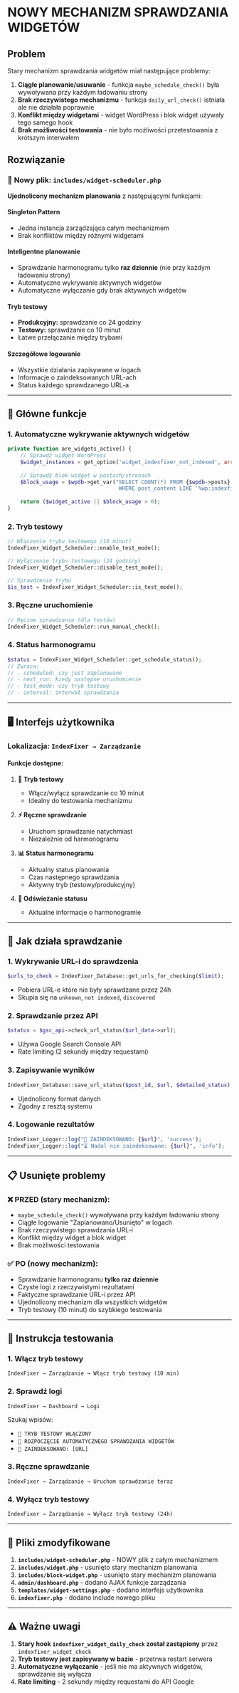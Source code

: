 # NOWY MECHANIZM SPRAWDZANIA WIDGETÓW

## Problem
Stary mechanizm sprawdzania widgetów miał następujące problemy:
1. **Ciągłe planowanie/usuwanie** - funkcja `maybe_schedule_check()` była wywoływana przy każdym ładowaniu strony
2. **Brak rzeczywistego mechanizmu** - funkcja `daily_url_check()` istniała ale nie działała poprawnie
3. **Konflikt między widgetami** - widget WordPress i blok widget używały tego samego hook
4. **Brak możliwości testowania** - nie było możliwości przetestowania z krótszym interwałem

## Rozwiązanie

### 🔧 **Nowy plik: `includes/widget-scheduler.php`**

**Ujednolicony mechanizm planowania** z następującymi funkcjami:

#### **Singleton Pattern**
- Jedna instancja zarządzająca całym mechanizmem
- Brak konfliktów między różnymi widgetami

#### **Inteligentne planowanie**
- Sprawdzanie harmonogramu tylko **raz dziennie** (nie przy każdym ładowaniu strony)
- Automatyczne wykrywanie aktywnych widgetów
- Automatyczne wyłączanie gdy brak aktywnych widgetów

#### **Tryb testowy**
- **Produkcyjny:** sprawdzanie co 24 godziny
- **Testowy:** sprawdzanie co 10 minut
- Łatwe przełączanie między trybami

#### **Szczegółowe logowanie**
- Wszystkie działania zapisywane w logach
- Informacje o zaindeksowanych URL-ach
- Status każdego sprawdzanego URL-a

---

## 🎯 **Główne funkcje**

### **1. Automatyczne wykrywanie aktywnych widgetów**
```php
private function are_widgets_active() {
    // Sprawdź widget WordPress
    $widget_instances = get_option('widget_indexfixer_not_indexed', array());
    
    // Sprawdź blok widget w postach/stronach
    $block_usage = $wpdb->get_var("SELECT COUNT(*) FROM {$wpdb->posts} 
                                   WHERE post_content LIKE '%wp:indexfixer/not-indexed-posts%'");
    
    return ($widget_active || $block_usage > 0);
}
```

### **2. Tryb testowy**
```php
// Włączenie trybu testowego (10 minut)
IndexFixer_Widget_Scheduler::enable_test_mode();

// Wyłączenie trybu testowego (24 godziny)
IndexFixer_Widget_Scheduler::disable_test_mode();

// Sprawdzenie trybu
$is_test = IndexFixer_Widget_Scheduler::is_test_mode();
```

### **3. Ręczne uruchomienie**
```php
// Ręczne sprawdzanie (dla testów)
IndexFixer_Widget_Scheduler::run_manual_check();
```

### **4. Status harmonogramu**
```php
$status = IndexFixer_Widget_Scheduler::get_schedule_status();
// Zwraca:
// - scheduled: czy jest zaplanowane
// - next_run: kiedy następne uruchomienie
// - test_mode: czy tryb testowy
// - interval: interwał sprawdzania
```

---

## 🖥️ **Interfejs użytkownika**

### **Lokalizacja:** `IndexFixer → Zarządzanie`

#### **Funkcje dostępne:**
1. **🧪 Tryb testowy**
   - Włącz/wyłącz sprawdzanie co 10 minut
   - Idealny do testowania mechanizmu

2. **⚡ Ręczne sprawdzanie**
   - Uruchom sprawdzanie natychmiast
   - Niezależnie od harmonogramu

3. **📊 Status harmonogramu**
   - Aktualny status planowania
   - Czas następnego sprawdzania
   - Aktywny tryb (testowy/produkcyjny)

4. **🔄 Odświeżanie statusu**
   - Aktualne informacje o harmonogramie

---

## 🔄 **Jak działa sprawdzanie**

### **1. Wykrywanie URL-i do sprawdzenia**
```php
$urls_to_check = IndexFixer_Database::get_urls_for_checking($limit);
```
- Pobiera URL-e które nie były sprawdzane przez 24h
- Skupia się na `unknown`, `not indexed`, `discovered`

### **2. Sprawdzanie przez API**
```php
$status = $gsc_api->check_url_status($url_data->url);
```
- Używa Google Search Console API
- Rate limiting (2 sekundy między requestami)

### **3. Zapisywanie wyników**
```php
IndexFixer_Database::save_url_status($post_id, $url, $detailed_status);
```
- Ujednolicony format danych
- Zgodny z resztą systemu

### **4. Logowanie rezultatów**
```php
IndexFixer_Logger::log("🎉 ZAINDEKSOWANO: {$url}", 'success');
IndexFixer_Logger::log("⏳ Nadal nie zaindeksowane: {$url}", 'info');
```

---

## 📋 **Usunięte problemy**

### **❌ PRZED (stary mechanizm):**
- `maybe_schedule_check()` wywoływana przy każdym ładowaniu strony
- Ciągłe logowanie "Zaplanowano/Usunięto" w logach
- Brak rzeczywistego sprawdzania URL-i
- Konflikt między widget a blok widget
- Brak możliwości testowania

### **✅ PO (nowy mechanizm):**
- Sprawdzanie harmonogramu **tylko raz dziennie**
- Czyste logi z rzeczywistymi rezultatami
- Faktyczne sprawdzanie URL-i przez API
- Ujednolicony mechanizm dla wszystkich widgetów
- Tryb testowy (10 minut) do szybkiego testowania

---

## 🧪 **Instrukcja testowania**

### **1. Włącz tryb testowy**
```
IndexFixer → Zarządzanie → Włącz tryb testowy (10 min)
```

### **2. Sprawdź logi**
```
IndexFixer → Dashboard → Logi
```
Szukaj wpisów:
- `🧪 TRYB TESTOWY WŁĄCZONY`
- `🤖 ROZPOCZĘCIE AUTOMATYCZNEGO SPRAWDZANIA WIDGETÓW`
- `🎉 ZAINDEKSOWANO: [URL]`

### **3. Ręczne sprawdzanie**
```
IndexFixer → Zarządzanie → Uruchom sprawdzanie teraz
```

### **4. Wyłącz tryb testowy**
```
IndexFixer → Zarządzanie → Wyłącz tryb testowy (24h)
```

---

## 🔧 **Pliki zmodyfikowane**

1. **`includes/widget-scheduler.php`** - NOWY plik z całym mechanizmem
2. **`includes/widget.php`** - usunięto stary mechanizm planowania
3. **`includes/block-widget.php`** - usunięto stary mechanizm planowania
4. **`admin/dashboard.php`** - dodano AJAX funkcje zarządzania
5. **`templates/widget-settings.php`** - dodano interfejs użytkownika
6. **`indexfixer.php`** - dodano include nowego pliku

---

## ⚠️ **Ważne uwagi**

1. **Stary hook `indexfixer_widget_daily_check` został zastąpiony** przez `indexfixer_widget_check`
2. **Tryb testowy jest zapisywany w bazie** - przetrwa restart serwera
3. **Automatyczne wyłączanie** - jeśli nie ma aktywnych widgetów, sprawdzanie się wyłącza
4. **Rate limiting** - 2 sekundy między requestami do API Google 
